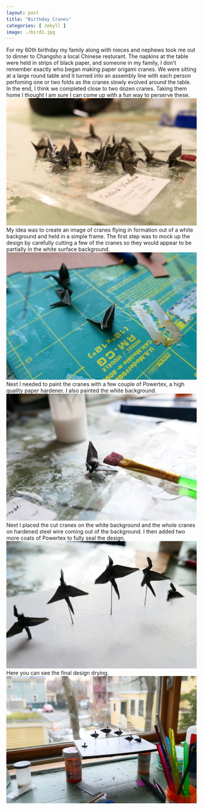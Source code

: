 ```yaml
---
layout: post
title: "Birthday Cranes"
categories: [ Jekyll ]
image: ./bird1.jpg
---
```


For my 60th birthday my family along with nieces and nephews took me out to dinner to Changsho a local Chinese resturant. The napkins at the table were held in strips of black paper, and someone in my family, I don't remember exactly who began making paper origami cranes. We were sitting at a large round table and it turned into an assembly line with each person perfoming one or two folds as the cranes slowly evolved around the table. In the end, I think we completed close to two dozen cranes. Taking them home I thought I am sure I can come up with a fun way to perserve these. 
![birthdaycranes](./bunchofbirds.jpg)
My idea was to create an image of cranes flying in formation out of a white background and held in a simple frame. The first step was to mock up the design by carefully cutting a few of the cranes so they would appear to be partially in the white surface background.
![cutcranes](./cutbird.jpg)
Next I needed to paint the cranes with a few couple of Powertex, a high quality paper hardener. I also painted the white background.
![powertex](./brushbird.jpg)
Next I placed the cut cranes on the white background and the whole cranes on hardened steel wire coming out of the background. I then added two more coats of Powertex to fully seal the design.
![onframe](./topbird.jpg)
Here you can see the final design drying.
![drying](./bird1.jpg)





